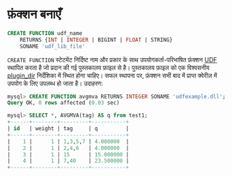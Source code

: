 # फ़ंक्शन बनाएँ

```sql
CREATE FUNCTION udf_name
    RETURNS {INT | INTEGER | BIGINT | FLOAT | STRING}
    SONAME 'udf_lib_file'
```

`CREATE FUNCTION` स्टेटमेंट निर्दिष्ट नाम और प्रकार के साथ उपयोगकर्ता-परिभाषित फ़ंक्शन [UDF](../../../Extensions/UDFs_and_Plugins/UDF.md) स्थापित करता है जो प्रदान की गई पुस्तकालय फ़ाइल से है। पुस्तकालय फ़ाइल को एक विश्वसनीय [plugin_dir](../../../Server_settings/Common.md#plugin_dir) निर्देशिका में स्थित होना चाहिए। सफल स्थापना पर, फ़ंक्शन सभी बाद में प्राप्त क्वेरीज़ में उपयोग के लिए उपलब्ध हो जाता है। उदाहरण:

```sql
mysql> CREATE FUNCTION avgmva RETURNS INTEGER SONAME 'udfexample.dll';
Query OK, 0 rows affected (0.03 sec)

mysql> SELECT *, AVGMVA(tag) AS q from test1;
+------+--------+---------+-----------+
| id   | weight | tag     | q         |
+------+--------+---------+-----------+
|    1 |      1 | 1,3,5,7 | 4.000000  |
|    2 |      1 | 2,4,6   | 4.000000  |
|    3 |      1 | 15      | 15.000000 |
|    4 |      1 | 7,40    | 23.500000 |
+------+--------+---------+-----------+
```
<!-- proofread -->
